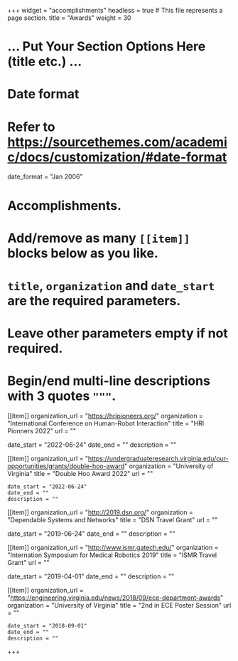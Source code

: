 +++
widget = "accomplishments"
headless = true  # This file represents a page section.
title = "Awards"
weight = 30
# ... Put Your Section Options Here (title etc.) ...

# Date format
#   Refer to https://sourcethemes.com/academic/docs/customization/#date-format
date_format = "Jan 2006"

# Accomplishments.
#   Add/remove as many `[[item]]` blocks below as you like.
#   `title`, `organization` and `date_start` are the required parameters.
#   Leave other parameters empty if not required.
#   Begin/end multi-line descriptions with 3 quotes `"""`.

[[item]]
  organization_url = "https://hripioneers.org/"
  organization = "International Conference on Human-Robot Interaction"
  title = "HRI Pionners 2022"
  url = ""

  date_start = "2022-06-24"
  date_end = ""
  description = ""

  [[item]]
    organization_url = "https://undergraduateresearch.virginia.edu/our-opportunities/grants/double-hoo-award"
    organization = "University of Virginia"
    title = "Double Hoo Award 2022"
    url = ""

    date_start = "2022-06-24"
    date_end = ""
    description = ""


[[item]]
  organization_url = "http://2019.dsn.org/"
  organization = "Dependable Systems and Networks"
  title = "DSN Travel Grant"
  url = ""

  date_start = "2019-06-24"
  date_end = ""
  description = ""


[[item]]
  organization_url = "http://www.ismr.gatech.edu/"
  organization = "Internation Symposium for Medical Robotics 2019"
  title = "ISMR Travel Grant"
  url = ""

  date_start = "2019-04-01"
  date_end = ""
  description = ""

  [[item]]
    organization_url = "https://engineering.virginia.edu/news/2018/09/ece-department-awards"
    organization = "University of Virginia"
    title = "2nd in ECE Poster Session"
    url = ""

    date_start = "2018-09-01"
    date_end = ""
    description = ""
+++
